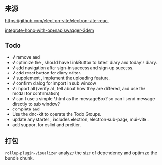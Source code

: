 ## 来源
https://github.com/electron-vite/electron-vite-react

[integrate-hono-with-openapiswagger-3dem](https://dev.to/bimaadi/integrate-hono-with-openapiswagger-3dem)

## Todo
- √ remove <Counter> and <Len>
- √ optimize the <Home> , should have LinkButton to latest diary and today's diary.
- √ add navigation after sign-in success and sign-up success.
- √ add reset button for diary editor.
- √ supplement <Profile>, implement the uploading feature.
- √ confirm dialog for import in sub window
- √ import all (verify all, tell about how they are differed, and use the modal for confirmation)
- √ can I use a simple *.html as the messageBox? so can I send message directly to sub window?
- complete <Todo> and <Settings>
- Use the dnd-kit to operate the Todo Groups.
- update any starter , includes electron, electron-sub-page, mui-vite .
- add support for eslint and prettier.


## 打包
`rollup-plugin-visualizer` analyze the size of dependency and optimize the bundle chunk.